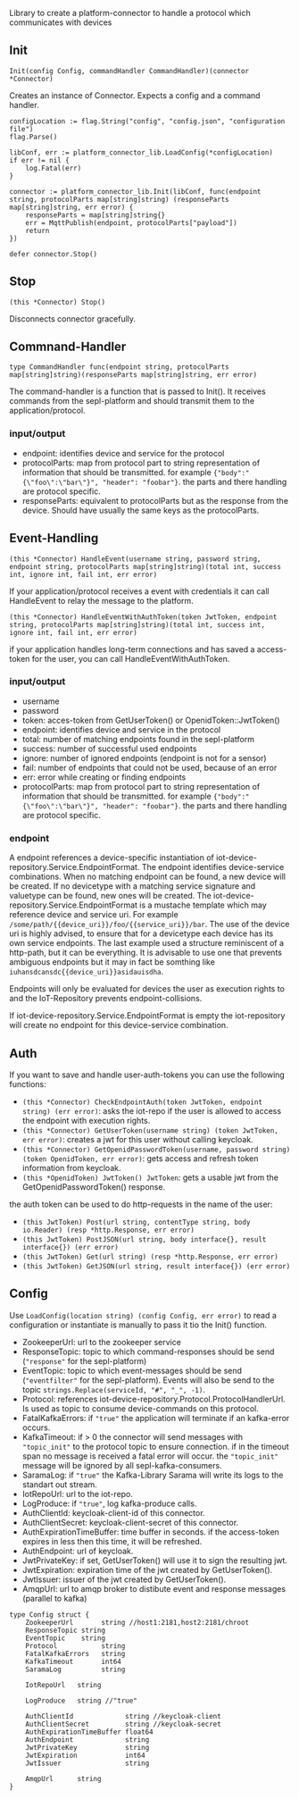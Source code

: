 Library to create a platform-connector to handle a protocol which communicates with devices


## Init
```Init(config Config, commandHandler CommandHandler)(connector *Connector)```

Creates an instance of Connector. Expects a config and a command handler. 

```
configLocation := flag.String("config", "config.json", "configuration file")
flag.Parse()

libConf, err := platform_connector_lib.LoadConfig(*configLocation)
if err != nil {
    log.Fatal(err)
}

connector := platform_connector_lib.Init(libConf, func(endpoint string, protocolParts map[string]string) (responseParts map[string]string, err error) {
    responseParts = map[string]string{}
    err = MqttPublish(endpoint, protocolParts["payload"])
    return
})

defer connector.Stop()
```

## Stop
```(this *Connector) Stop()```

Disconnects connector gracefully. 

## Commnand-Handler
```type CommandHandler func(endpoint string, protocolParts map[string]string)(responseParts map[string]string, err error)```

The command-handler is a function that is passed to Init(). It receives commands from the sepl-platform and should transmit them to the application/protocol.

### input/output
* endpoint: identifies device and service for the protocol
* protocolParts: map from protocol part to string representation of information that should be transmitted. for example `{"body":"{\"foo\":\"bar\"}", "header": "foobar"}`. the parts and there handling are protocol specific.
* responseParts: equivalent to protocolParts but as the response from the device. Should have usually the same keys as the protocolParts.


## Event-Handling
```(this *Connector) HandleEvent(username string, password string, endpoint string, protocolParts map[string]string)(total int, success int, ignore int, fail int, err error)```

If your application/protocol receives a event with credentials it can call HandleEvent to relay the message to the platform. 

```(this *Connector) HandleEventWithAuthToken(token JwtToken, endpoint string, protocolParts map[string]string)(total int, success int, ignore int, fail int, err error)```

if your application handles long-term connections and has saved a access-token for the user, you can call HandleEventWithAuthToken.

### input/output
* username
* password
* token: acces-token from GetUserToken() or OpenidToken::JwtToken()
* endpoint: identifies device and service in the protocol
* total: number of matching endpoints found in the sepl-platform
* success: number of successful used endpoints
* ignore: number of ignored endpoints (endpoint is not for a sensor)
* fail: number of endpoints that could not be used, because of an error
* err: error while creating or finding endpoints
* protocolParts: map from protocol part to string representation of information that should be transmitted. for example `{"body":"{\"foo\":\"bar\"}", "header": "foobar"}`. the parts and there handling are protocol specific.

### endpoint
A endpoint references a device-specific instantiation of iot-device-repository.Service.EndpointFormat. The endpoint identifies device-service combinations. 
When no matching endpoint can be found, a new device will be created. If no devicetype with a matching service signature and valuetype can be found, new ones will be created.
The iot-device-repository.Service.EndpointFormat is a mustache template which may reference device and service uri.
For example `/some/path/{{device_uri}}/foo/{{service_uri}}/bar`.
The use of the device uri is highly advised, to ensure that for a devicetype each device has its own service endpoints.
The last example used a structure reminiscent of a http-path, but it can be everything. It is advisable to use one that prevents ambiguous endpoints but it may in fact be somthing like `iuhansdcansdc{{device_uri}}asidauisdha`.

Endpoints will only be evaluated for devices the user as execution rights to and the IoT-Repository prevents endpoint-collisions. 

If iot-device-repository.Service.EndpointFormat is empty the iot-repository will create no endpoint for this device-service combination.

## Auth
If you want to save and handle user-auth-tokens you can use the following functions:
* `(this *Connector) CheckEndpointAuth(token JwtToken, endpoint string) (err error)`: 
asks the iot-repo if the user is allowed to access the endpoint with execution rights.
* `(this *Connector) GetUserToken(username string) (token JwtToken, err error)`: 
creates a jwt for this user without calling keycloak.
* `(this *Connector) GetOpenidPasswordToken(username, password string) (token OpenidToken, err error)`:
gets access and refresh token information from keycloak.
* `(this *OpenidToken) JwtToken() JwtToken`:
gets a usable jwt from the GetOpenidPasswordToken() response.

the auth token can be used to do http-requests in the name of the user:
* `(this JwtToken) Post(url string, contentType string, body io.Reader) (resp *http.Response, err error)`
* `(this JwtToken) PostJSON(url string, body interface{}, result interface{}) (err error)`
* `(this JwtToken) Get(url string) (resp *http.Response, err error)` 
* `(this JwtToken) GetJSON(url string, result interface{}) (err error)`


## Config
Use `LoadConfig(location string) (config Config, err error)` to read a configuration or instantiate is manually to pass it tio the Init() function.
 
* ZookeeperUrl: url to the zookeeper service
* ResponseTopic: topic to which command-responses should be send (`"response"` for the sepl-platform)
* EventTopic: topic to which event-messages should be send (`"eventfilter"` for the sepl-platform). Events will also be send to the topic `strings.Replace(serviceId, "#", "_", -1)`.
* Protocol: references iot-device-repository.Protocol.ProtocolHandlerUrl. Is used as topic to consume device-commands on this protocol.
* FatalKafkaErrors: if `"true"` the application will terminate if an kafka-error occurs.
* KafkaTimeout: if > 0 the connector will send messages with `"topic_init"` to the protocol topic to ensure connection. if in the timeout span no message is received a fatal error will occur.
the `"topic_init"` message will be ignored by all sepl-kafka-consumers.
* SaramaLog:  if `"true"` the Kafka-Library Sarama will write its logs to the standart out stream.
* IotRepoUrl: url to the iot-repo.
* LogProduce: if `"true"`, log kafka-produce calls.
* AuthClientId: keycloak-client-id of this connector.
* AuthClientSecret: keycloak-client-secret of this connector.
* AuthExpirationTimeBuffer: time buffer in seconds. if the access-token expires in less then this time, it will be refreshed.
* AuthEndpoint: url of keycloak.
* JwtPrivateKey: if set, GetUserToken() will use it to sign the resulting jwt.
* JwtExpiration: expiration time of the jwt created by GetUserToken().
* JwtIssuer: issuer of the jwt created by GetUserToken().
* AmqpUrl: url to amqp broker to distibute event and response messages (parallel to kafka)

 
```
type Config struct {
	ZookeeperUrl       string //host1:2181,host2:2181/chroot
	ResponseTopic string
	EventTopic    string
	Protocol           string
	FatalKafkaErrors   string
	KafkaTimeout       int64
	SaramaLog          string

	IotRepoUrl   string

	LogProduce	 string //"true"

	AuthClientId             string //keycloak-client
	AuthClientSecret         string //keycloak-secret
	AuthExpirationTimeBuffer float64
	AuthEndpoint             string
	JwtPrivateKey            string
	JwtExpiration            int64
	JwtIssuer                string
	
	AmqpUrl		 string
}
```
